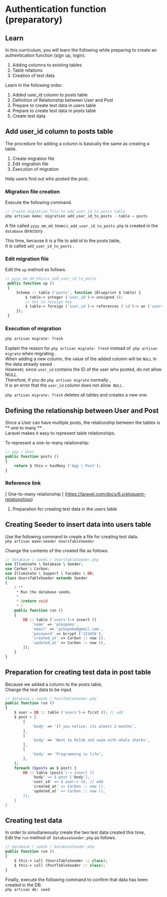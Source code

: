 #  Authentication function (preparatory)

##  Learn
In this curriculum, you will learn the following while preparing to create an authentication function (sign up, login).  
1. Adding columns to existing tables
2. Table relations
3. Creation of test data

Learn in the following order.  
1. Added user_id column to posts table
2. Definition of Relationship between User and Post
3. Prepare to create test data in users table
4. Prepare to create test data in posts table
5. Create test data

##  Add user_id column to posts table
The procedure for adding a column is basically the same as creating a table.
1. Create migration file
2. Edit migration file
3. Execution of migration

Help users find out who posted the post.

###  Migration file creation
Execute the following command.
```php
// Create migration file to add user_id to posts table
php artisan make: migration add_user_id_to_posts --table = posts
```

A file called `yyyy_mm_dd_hhmmii_add_user_id_to_posts.php` is created in the` database` directory . 

This time, because it is a file to add id to the posts table,  
It is called `add_user_id_to_posts` .

###  Edit migration file
Edit the `up` method as follows.  

```php
// yyyy_mm_dd_hhiiss_add_user_id_to_posts
 public function up ()
 {
     Schema :: table ('posts', function (Blueprint $ table) {
         $ table-> integer ('user_id')-> unsigned ();
         // Set to foreign key
         $ table-> foreign ('user_id')-> references ('id')-> on ('users');
     });
 }
```

###  Execution of migration
```php
php artisan migrate: fresh
```

Explain the reason for `php artisan migrate: fresh` instead of` php artisan migrate` when migrating .    
When adding a new column, the value of the added column will be `NULL` in the data already saved .  
However, since `user_id` contains the ID of the user who posted, do not allow NULL.  
Therefore, if you do `php artisan migrate` normally ,  
It is an error that the `user_id` column does not allow` NULL` .

`php artisan migrate: fresh` deletes all tables and creates a new one.   

##  Defining the relationship between User and Post
Since a User can have multiple posts, the relationship between the tables is ** one to many ** .  
Laravel makes it easy to represent table relationships.

To represent a one-to-many relationship:

```php
// app / User
public function posts ()
{
    return $ this-> hasMany ('App \ Post');
}
```

###  Reference link
[ One-to-many relationship ] (https://laravel.com/docs/6.x/eloquent-relationships)

1. Preparation for creating test data in the users table
##  Creating Seeder to insert data into users table

Use the following command to create a file for creating test data.  
`php artisan make:seeder UsersTableSeeder`

Change the contents of the created file as follows.
```php
// database / seeds / UsersTableSeeder.php
use Illuminate \ Database \ Seeder;
use Carbon \ Carbon;
use Illuminate \ Support \ Facades \ DB;
class UsersTableSeeder extends Seeder
{
    / **
     * Run the database seeds.
     *
     * @return void
     * /
    public function run ()
    {
        DB :: table ('users')-> insert ([
            'name' => 'pikopoko',
            'email' => 'pikopoko@gmail.com',
            'password' => bcrypt ('123456'),
            'created_at' => Carbon :: now (),
            'updated_at' => Carbon :: now (),
        ]);
    }
}
```

##  Preparation for creating test data in post table

Because we added a column to the posts table,  
Change the test data to be input.

```php
// database / seeds / PostTableSeeder.php
public function run ()
{
    $ user = DB :: table ('users')-> first (); // add
    $ post = [
        [
            'body' => 'If you notice, its almost 2 months',
        ],
        [
            'body' => 'Went to Oslob and swim with whale sharks',
        ],
        [
            'body' => 'Programming is life',
        ],
    ];
    foreach ($posts as $ post) {
        DB :: table (posts')-> insert ([
            'body' => $ post ['body'],
            'user_id' => $ user-> id, // add
            'created_at' => Carbon :: now (),
            'updated_at' => Carbon :: now (),
        ]);
    }
}
```

##  Creating test data

In order to simultaneously create the two test data created this time,  
Edit the `run` method of` DatabaseSeeder.php` as follows.  
```php
// database / seeds / DatabaseSeeder.php
public function run ()
{
    $ this-> call (UsersTableSeeder :: class);
    $ this-> call (PostTableSeeder :: class);
}
```

Finally, execute the following command to confirm that data has been created in the DB.  
`php artisan db: seed`